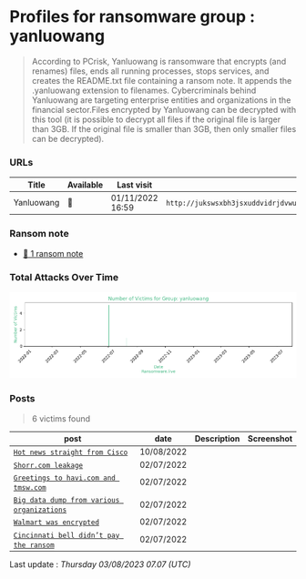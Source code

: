 # Profiles for ransomware group : **yanluowang**


> According to PCrisk, Yanluowang is ransomware that encrypts (and renames) files, ends all running processes, stops services, and creates the README.txt file containing a ransom note. It appends the .yanluowang extension to filenames. Cybercriminals behind Yanluowang are targeting enterprise entities and organizations in the financial sector.Files encrypted by Yanluowang can be decrypted with this tool (it is possible to decrypt all files if the original file is larger than 3GB. If the original file is smaller than 3GB, then only smaller files can be decrypted).

### URLs
| Title | Available | Last visit | fqdn | Screenshot 
|---|---|---|---|---|
| Yanluowang | 🔴 | 01/11/2022 16:59 | `http://jukswsxbh3jsxuddvidrjdvwuohtsy4kxg2axbppiyclomt2qciyfoad.onion` | ❌ | 


### Ransom note
* [📝 1 ransom note](notes/yanluowang)

### Total Attacks Over Time

![Statistics](../graphs/stats-yanluowang.png)


### Posts

> 6 victims found

| post | date | Description | Screenshot | 
|---|---|---|---|
| [`Hot news straight from Cisco`](https://google.com/search?q=Hot+news+straight+from+Cisco) | 10/08/2022 |   |   |
| [`Shorr.com leakage`](https://google.com/search?q=Shorr.com+leakage) | 02/07/2022 |   |   |
| [`Greetings to havi.com and tmsw.com`](https://google.com/search?q=Greetings+to+havi.com+and+tmsw.com) | 02/07/2022 |   |   |
| [`Big data dump from various organizations`](https://google.com/search?q=Big+data+dump+from+various+organizations) | 02/07/2022 |   |   |
| [`Walmart was encrypted`](https://google.com/search?q=Walmart+was+encrypted) | 02/07/2022 |   |   |
| [`Cincinnati bell didn’t pay the ransom`](https://google.com/search?q=Cincinnati+bell+didn%E2%80%99t+pay+the+ransom) | 02/07/2022 |   |   |



Last update : _Thursday 03/08/2023 07.07 (UTC)_
